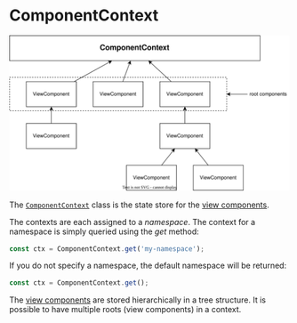 # ComponentContext

![ConmponentContext](./ComponentContext.drawio.svg)

The [`ComponentContext`](./ComponentContext.ts) class is the state store for the [view components](./ViewComponent.md).

The contexts are each assigned to a *namespace*. The context for a namespace is simply queried using the *get* method:

```js
const ctx = ComponentContext.get('my-namespace');
```

If you do not specify a namespace, the default namespace will be returned:

```js
const ctx = ComponentContext.get();
```

The [view components](./ViewComponent.md) are stored hierarchically in a tree structure. It is possible to have multiple roots (view components) in a context.
